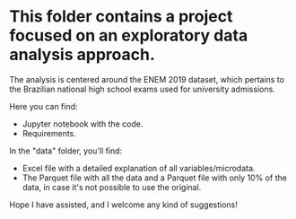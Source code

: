 # This folder contains a project focused on an exploratory data analysis approach.

The analysis is centered around the ENEM 2019 dataset, which pertains to the Brazilian national high school exams used for university admissions.

Here you can find:
- Jupyter notebook with the code.
- Requirements.

In the "data" folder, you'll find:
- Excel file with a detailed explanation of all variables/microdata.
- The Parquet file with all the data and a Parquet file with only 10\% of the data, in case it's not possible to use the original.

Hope I have assisted, and I welcome any kind of suggestions!

